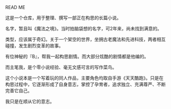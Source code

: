 READ ME

这是一个仓库，用于整理、撰写一部正在构思的长篇小说。

名字，暂且叫《魔法之境》。当时拍脑袋想的名字，可2年来，尚未找到满意的。

类型，应该属于奇幻。关于一个架空的世界，坐拥古老魔法和先进科技，两者相互碰撞，发生剧烈变革的故事。

有位神秘的『B』，帮我一起构思剧情。而大部分炫酷的剧情都是他编的。

而主笔我，是个零小说经验、毫无文感可言的写作菜鸟。

这个小说本是一个写着玩的同人作品，主要角色均取自手游《天天酷跑》。只是在构思过程中，它逐渐形成了自身意志，掌控了孕育者，追求独立、充满尊严、不断完善它自己。

我只是在顺从它的意志。